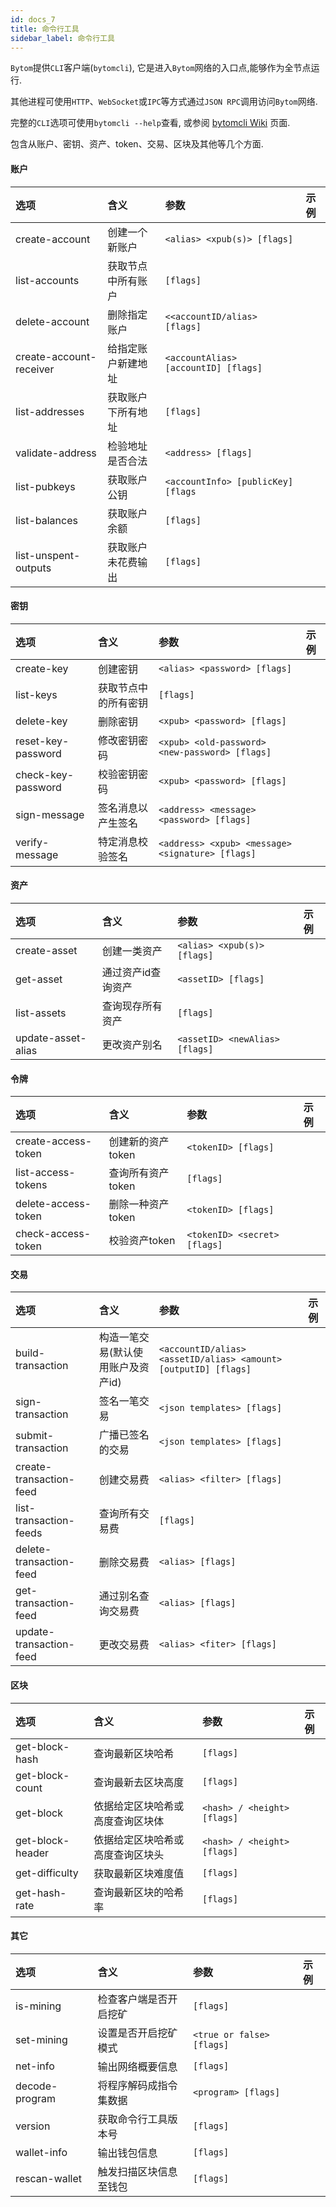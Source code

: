 ```yaml
---
id: docs_7
title: 命令行工具
sidebar_label: 命令行工具
---
```



`Bytom`提供`CLI`客户端(`bytomcli`), 它是进入`Bytom`网络的入口点,能够作为全节点运行.

其他进程可使用`HTTP`、`WebSocket`或`IPC`等方式通过`JSON RPC`调用访问`Bytom`网络.

完整的`CLI`选项可使用`bytomcli --help`查看, 或参阅 [bytomcli Wiki](https://github.com/Bytom/bytom/wiki/Command-Line-Options) 页面.

包含从账户、密钥、资产、token、交易、区块及其他等几个方面.

#### 账户

| 选项 | 含义 | 参数 | 示例 |
| :--- | :--- | :--- | :--- |
| create-account | 创建一个新账户 | `<alias> <xpub(s)> [flags]` |  |
| list-accounts | 获取节点中所有账户 | `[flags]` |  |
| delete-account | 删除指定账户 | `<<accountID/alias> [flags]` |  |
| create-account-receiver | 给指定账户新建地址 | `<accountAlias> [accountID] [flags]` |  |
| list-addresses | 获取账户下所有地址 | `[flags]` |  |
| validate-address | 检验地址是否合法 | `<address> [flags]` |  |
| list-pubkeys | 获取账户公钥 | `<accountInfo> [publicKey] [flags` |  |
| list-balances | 获取账户余额 | `[flags]` |  |
| list-unspent-outputs | 获取账户未花费输出 | `[flags]` |  |


#### 密钥

| 选项 | 含义 | 参数 | 示例 |
| :--- | :--- | :--- | :--- |
| create-key | 创建密钥 | `<alias> <password> [flags]` |  |
| list-keys | 获取节点中的所有密钥 | `[flags]` |  |
| delete-key | 删除密钥 | `<xpub> <password> [flags]` |  |
| reset-key-password | 修改密钥密码 | `<xpub> <old-password> <new-password> [flags]` |  |
| check-key-password | 校验密钥密码 | `<xpub> <password> [flags]` |  |
| sign-message | 签名消息以产生签名 | `<address> <message> <password> [flags]` |  |
| verify-message | 特定消息校验签名 | `<address> <xpub> <message> <signature> [flags]` |  |



#### 资产

| 选项 | 含义 | 参数 | 示例 |
| :--- | :--- | :--- | :--- |
| create-asset | 创建一类资产 | `<alias> <xpub(s)> [flags]` |  |
| get-asset | 通过资产id查询资产 | `<assetID> [flags]` |  |
| list-assets | 查询现存所有资产 | `[flags]` |  |
| update-asset-alias | 更改资产别名 | `<assetID> <newAlias> [flags]` |  |


#### 令牌

| 选项 | 含义 | 参数 | 示例 |
| :--- | :--- | :--- | :--- |
| create-access-token | 创建新的资产token | `<tokenID> [flags]` |  |
| list-access-tokens | 查询所有资产token | `[flags]` |  |
| delete-access-token | 删除一种资产token | `<tokenID> [flags]` |  |
| check-access-token | 校验资产token | `<tokenID> <secret> [flags]` |  |


#### 交易

| 选项 | 含义 | 参数 | 示例 |
| :--- | :--- | :--- | :--- |
| build-transaction | 构造一笔交易(默认使用账户及资产id) | `<accountID/alias> <assetID/alias> <amount>[outputID] [flags]` |  |
| sign-transaction | 签名一笔交易 | `<json templates> [flags]` |  |
| submit-transaction | 广播已签名的交易 | `<json templates> [flags]` |  |
| create-transaction-feed | 创建交易费 | `<alias> <filter> [flags]` |  |
| list-transaction-feeds | 查询所有交易费 | `[flags]` |  |
| delete-transaction-feed | 删除交易费 | `<alias> [flags]` |  |
| get-transaction-feed | 通过别名查询交易费 | `<alias> [flags]` |  |
| update-transaction-feed | 更改交易费 | `<alias> <fiter> [flags]` |  |


#### 区块

| 选项 | 含义 | 参数 | 示例 |
| :--- | :--- | :--- | :--- |
| get-block-hash | 查询最新区块哈希 | `[flags]` |  |
| get-block-count | 查询最新去区块高度 | `[flags]` |  |
| get-block | 依据给定区块哈希或高度查询区块体 | `<hash> / <height> [flags]` |  |
| get-block-header | 依据给定区块哈希或高度查询区块头 | `<hash> / <height> [flags]` |  |
| get-difficulty | 获取最新区块难度值 | `[flags]` |  |
| get-hash-rate | 查询最新区块的哈希率 | `[flags]` |  |


#### 其它

| 选项 | 含义 | 参数 | 示例 |
| :--- | :--- | :--- | :--- |
| is-mining | 检查客户端是否开启挖矿 | `[flags]` |  |
| set-mining | 设置是否开启挖矿模式 | `<true or false> [flags]` |  |
| net-info | 输出网络概要信息 | `[flags]` |  |
| decode-program | 将程序解码成指令集数据 | `<program> [flags]` |  |
| version | 获取命令行工具版本号 | `[flags]` |  |
| wallet-info | 输出钱包信息 | `[flags]` |  |
| rescan-wallet | 触发扫描区块信息至钱包 | `[flags]` |  |